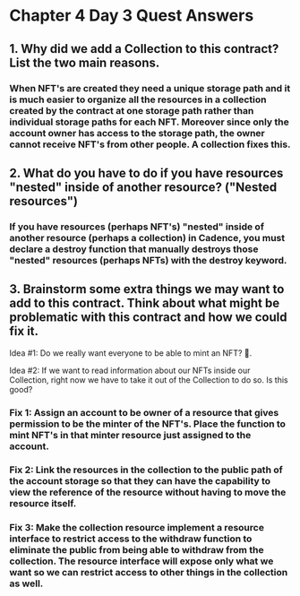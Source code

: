 # Chapter 4 Day 3 Quest Answers

## 1. Why did we add a Collection to this contract? List the two main reasons.

### When NFT's are created they need a unique storage path and it is much easier to organize all the resources in a collection created by the contract at one storage path rather than individual storage paths for each NFT. Moreover since only the account owner has access to the storage path, the owner cannot receive NFT's from other people. A collection fixes this.

## 2. What do you have to do if you have resources "nested" inside of another resource? ("Nested resources")

### If you have resources (perhaps NFT's) "nested" inside of another resource (perhaps a collection) in Cadence, you must declare a destroy function that manually destroys those "nested" resources (perhaps NFTs) with the destroy keyword.

## 3. Brainstorm some extra things we may want to add to this contract. Think about what might be problematic with this contract and how we could fix it.

Idea #1: Do we really want everyone to be able to mint an NFT? 🤔.

Idea #2: If we want to read information about our NFTs inside our Collection, right now we have to take it out of the Collection to do so. Is this good?

### Fix 1: Assign an account to be owner of a resource that gives permission to be the minter of the NFT's. Place the function to mint NFT's in that minter resource just assigned to the account.  

### Fix 2: Link the resources in the collection to the public path of the account storage so that they can have the capability to view the reference of the resource without having to move the resource itself.

### Fix 3: Make the collection resource implement a resource interface to restrict access to the withdraw function to eliminate the public from being able to withdraw from the collection. The resource interface will expose only what we want so we can restrict access to other things in the collection as well.

